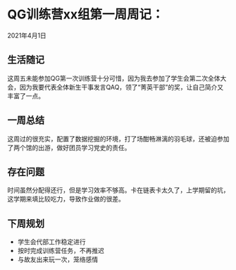 # QG训练营xx组第一周周记：
2021年4月1日

## 生活随记
这周五未能参加QG第一次训练营十分可惜，因为我去参加了学生会第二次全体大会，因为我要代表全体新生干事发言QAQ，领了“菁英干部”的奖，让自己简介又丰富了一点。


## 一周总结
这周过的很充实，配置了数据挖掘的环境，打了场酣畅淋漓的羽毛球，还被迫参加了两个馆的出游，做好团员学习党史的责任。


## 存在问题
时间虽然分配得还行，但是学习效率不够高。卡在链表卡太久了，上学期留的坑，这学期来填比较吃力，导致作业做的很差。


## 下周规划
* 学生会代部工作稳定进行
* 按时完成训练营任务，不再推迟
* 与故友出来玩一次，笼络感情

